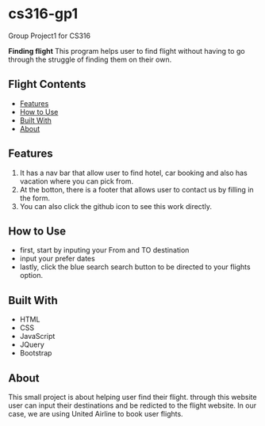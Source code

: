 # cs316-gp1
Group Project1 for CS316

**Finding flight**
This program helps user to find flight without having to go through the struggle of finding them on their own.


## Flight Contents 

- [Features](#features)
- [How to Use](#how-to-Use)
- [Built With](#built-with)
- [About](#about)


## Features
1. It has a nav bar that allow user to find hotel, car booking and also has vacation where you can pick from.
2. At the botton, there is a footer that allows user to contact us  by filling in the form.
3. You can also click the github icon to see this work directly.
 
## How to Use
- first, start by inputing your From and TO destination
- input your prefer dates
- lastly, click the blue search search button to be directed to your flights option.

## Built With
- HTML
- CSS
- JavaScript
- JQuery
- Bootstrap

## About
This small project is about helping user find their flight. through this website user can input their
destinations and be redicted to the flight website. In our case, we are using United Airline to book user flights.




